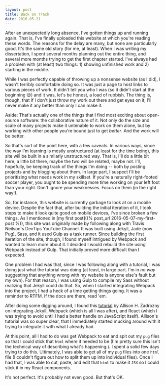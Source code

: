 ```yaml
---
layout: post
title: Back on Track
date: 2016-05-21
---
```


After an unexpectedly long absence, I've gotten things up and running again. That is, I've finally uploaded this website at which you're reading these words. The reasons for the delay are many, but none are particularly good. It's the same old story (for me, at least). When I was writing my dissertation, I spent several months planning out the entire thing, and several more months trying to get the first chapter started. I've always had a problem with (at least) two things: 1) showing unfinished work and 2) starting in the middle.

While I was perfectly capable of throwing up a nonsense website (as I did), I wasn't terribly comfortable doing so. It was just a page to host links to various pieces of work. It didn't tell you who I was (so it didn't start at the beginning :wink:) and it was, let's be honest, a load of rubbish. The thing is, though, that if I don't just throw my work out there and get eyes on it, I'll never make it any better than only I can make it.

Aside: That's actually one of the things that I find most exciting about open-source software: the collaborative nature of it. Not only do the size and scale of many projects make it untenable to work on them alone, but by working with other people you're bound just to get *better*. And the work will be better.

So that's sort of the point here, with a few caveats. In various ways, since the way I'm learning is mostly unstructured (at least for the time being), this site will be built in a similarly unstructured way. That is, I'll do a little bit here, a little bit there, maybe the two will be related, maybe not. I'll, hopefully, be keeping track of the things I'm doing -- both by posting projects and by blogging about them. In large part, I suspect I'll be prioritizing what needs work in my skillset. If you're a naturally right-footed soccer player, you ought to be spending more time working on your left foot than your right. Don't ignore your weaknesses. Focus on them (in the right way!).

So, for instance, this website is currently garbage to look at on a mobile device. Despite the fact that, after building the initial iteration of it, I took steps to make it look quite good on mobile devices, I've since broken a few things. As I mentioned in [my first post]({% post_url 2016-05-07-my-first-post %}), this site was originally made by following along with Travis Neilson's DevTips YouTube Channel. It was built using Jekyll, Jade (now Pug), Sass, and it used Gulp as a task runner. Since building the first iteration of the site, though, I found myself intrigued by Webpack and wanted to learn more about it. I decided I would rebuild the site using Webpack instead of Gulp. That initially proved more difficult than I expected.

One problem I had was that, since I was following along with a tutorial, I was doing just what the tutorial was doing (at least, in large part. I'm in *no way* suggesting that anything wrong with my website is anyone else's fault but my own). For that reason, I was using Gulp to compile my Sass without realizing that Jekyll could do that. So, when I started integrating Webpack into the project, I had a heck of a time getting things going. It was a reminder to RTFM. If the docs are there, read 'em.

After doing some digging around, I found this [tutorial](http://allizad.com/2016/05/02/using-webpack-with-jekyll/index.html) by Allison H. Zadrozny on integrating Jekyll, Webpack (which is all I was after), and React (which I was trying to avoid until I had a better handle on JavaScript itself). Allison's tutorial was so super clear, that I immediately started mucking around with it trying to integrate it with what I already had.

At this point, all I had to do was get Webpack to eat and spit out my `pug` files so that I could stick that `html` where it needed to be (I'm pretty sure this isn't the technical way of describing what's happening.). I spent a solid few days trying to do this. Ultimately, I was able to get all of my `pug` files into one `html` file (I couldn't figure out how to split them up into individual files). Once I had that, I was able to cut, paste, and edit that `html` to make it `JSX` so I could stick it in my React components.

It's not perfect. It's probably not even good. But that's OK.
